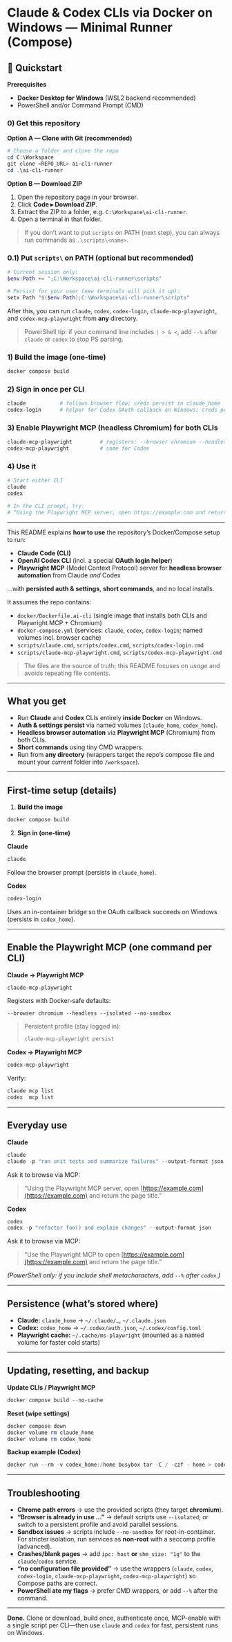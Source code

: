 # Claude & Codex CLIs via Docker on Windows — Minimal Runner (Compose)

## 🚀 Quickstart

**Prerequisites**

* **Docker Desktop for Windows** (WSL2 backend recommended)
* PowerShell and/or Command Prompt (CMD)

### 0) Get this repository

**Option A — Clone with Git (recommended)**

```powershell
# Choose a folder and clone the repo
cd C:\Workspace
git clone <REPO_URL> ai-cli-runner
cd .\ai-cli-runner
```

**Option B — Download ZIP**

1. Open the repository page in your browser.
2. Click **Code ▸ Download ZIP**.
3. Extract the ZIP to a folder, e.g. `C:\Workspace\ai-cli-runner`.
4. Open a terminal in that folder.

> If you don’t want to put `scripts` on PATH (next step), you can always run commands as `.\scripts\<name>`.

### 0.1) Put `scripts\` on PATH (optional but recommended)

```powershell
# Current session only:
$env:Path += ";C:\Workspace\ai-cli-runner\scripts"

# Persist for your user (new terminals will pick it up):
setx Path "$($env:Path);C:\Workspace\ai-cli-runner\scripts"
```

After this, you can run `claude`, `codex`, `codex-login`, `claude-mcp-playwright`, and `codex-mcp-playwright` from **any** directory.

> PowerShell tip: if your command line includes `| > & <`, add `--%` after `claude` or `codex` to stop PS parsing.

### 1) Build the image (one-time)

```powershell
docker compose build
```

### 2) Sign in once per CLI

```powershell
claude           # follows browser flow; creds persist in claude_home
codex-login      # helper for Codex OAuth callback on Windows; creds persist in codex_home
```

### 3) Enable Playwright MCP (headless Chromium) for both CLIs

```powershell
claude-mcp-playwright         # registers: --browser chromium --headless --isolated --no-sandbox
codex-mcp-playwright          # same for Codex
```

### 4) Use it

```powershell
# Start either CLI
claude
codex

# In the CLI prompt, try:
# “Using the Playwright MCP server, open https://example.com and return the page title.”
```

---

This README explains **how to use** the repository’s Docker/Compose setup to run:

* **Claude Code (CLI)**
* **OpenAI Codex CLI** (incl. a special **OAuth login helper**)
* **Playwright MCP** (Model Context Protocol) server for **headless browser automation** from Claude *and* Codex

…with **persisted auth & settings**, **short commands**, and no local installs.

It assumes the repo contains:

* `docker/Dockerfile.ai-cli` (single image that installs both CLIs and Playwright MCP + Chromium)
* `docker-compose.yml` (services: `claude`, `codex`, `codex-login`; named volumes incl. browser cache)
* `scripts/claude.cmd`, `scripts/codex.cmd`, `scripts/codex-login.cmd`
* `scripts/claude-mcp-playwright.cmd`, `scripts/codex-mcp-playwright.cmd`

> The files are the source of truth; this README focuses on *usage* and avoids repeating file contents.

---

## What you get

* Run **Claude** and **Codex** CLIs entirely **inside Docker** on Windows.
* **Auth & settings persist** via named volumes (`claude_home`, `codex_home`).
* **Headless browser automation** via **Playwright MCP** (Chromium) from both CLIs.
* **Short commands** using tiny CMD wrappers.
* Run from **any directory** (wrappers target the repo’s compose file and mount your *current* folder into `/workspace`).

---

## First-time setup (details)

1. **Build the image**

```powershell
docker compose build
```

2. **Sign in (one-time)**

**Claude**

```powershell
claude
```

Follow the browser prompt (persists in `claude_home`).

**Codex**

```powershell
codex-login
```

Uses an in-container bridge so the OAuth callback succeeds on Windows (persists in `codex_home`).

---

## Enable the Playwright MCP (one command per CLI)

**Claude → Playwright MCP**

```powershell
claude-mcp-playwright
```

Registers with Docker-safe defaults:

```
--browser chromium --headless --isolated --no-sandbox
```

> Persistent profile (stay logged in):
>
> ```powershell
> claude-mcp-playwright persist
> ```

**Codex → Playwright MCP**

```powershell
codex-mcp-playwright
```

Verify:

```powershell
claude mcp list
codex  mcp list
```

---

## Everyday use

**Claude**

```powershell
claude
claude -p "run unit tests and summarize failures" --output-format json
```

Ask it to browse via MCP:

> “Using the Playwright MCP server, open [https://example.com](https://example.com) and return the page title.”

**Codex**

```powershell
codex
codex -p "refactor foo() and explain changes" --output-format json
```

Ask it to browse via MCP:

> “Use the Playwright MCP to open [https://example.com](https://example.com) and return the page title.”

*(PowerShell only: if you include shell metacharacters, add `--%` after `codex`.)*

---

## Persistence (what’s stored where)

* **Claude:** `claude_home` → `~/.claude/…`, `~/.claude.json`
* **Codex:**  `codex_home`  → `~/.codex/auth.json`, `~/.codex/config.toml`
* **Playwright cache:** `~/.cache/ms-playwright` (mounted as a named volume for faster cold starts)

---

## Updating, resetting, and backup

**Update CLIs / Playwright MCP**

```powershell
docker compose build --no-cache
```

**Reset (wipe settings)**

```powershell
docker compose down
docker volume rm claude_home
docker volume rm codex_home
```

**Backup example (Codex)**

```powershell
docker run --rm -v codex_home:/home busybox tar -C / -czf - home > codex_home_backup.tgz
```

---

## Troubleshooting

* **Chrome path errors** → use the provided scripts (they target **chromium**).
* **“Browser is already in use …”** → default scripts use `--isolated`; or switch to a persistent profile and avoid parallel sessions.
* **Sandbox issues** → scripts include `--no-sandbox` for root-in-container. For stricter isolation, run services as **non-root** with a seccomp profile (advanced).
* **Crashes/blank pages** → add `ipc: host` **or** `shm_size: "1g"` to the `claude`/`codex` service.
* **“no configuration file provided”** → use the wrappers (`claude`, `codex`, `codex-login`, `claude-mcp-playwright`, `codex-mcp-playwright`) so Compose paths are correct.
* **PowerShell ate my flags** → prefer CMD wrappers, or add `--%` after the command.

---

**Done.**
Clone or download, build once, authenticate once, MCP-enable with a single script per CLI—then use `claude` and `codex` for fast, persistent runs on Windows.
